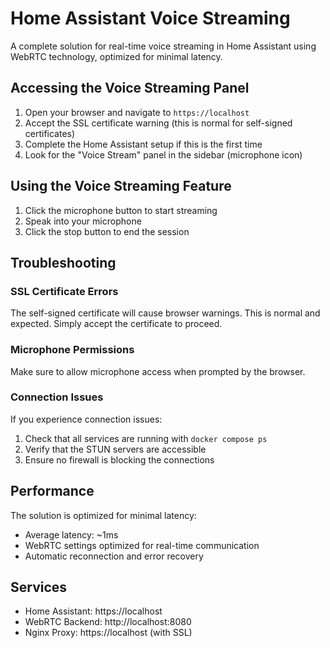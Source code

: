 # Home Assistant Voice Streaming

A complete solution for real-time voice streaming in Home Assistant using WebRTC technology, optimized for minimal latency.

## Accessing the Voice Streaming Panel

1. Open your browser and navigate to `https://localhost`
2. Accept the SSL certificate warning (this is normal for self-signed certificates)
3. Complete the Home Assistant setup if this is the first time
4. Look for the "Voice Stream" panel in the sidebar (microphone icon)

## Using the Voice Streaming Feature

1. Click the microphone button to start streaming
2. Speak into your microphone
3. Click the stop button to end the session

## Troubleshooting

### SSL Certificate Errors

The self-signed certificate will cause browser warnings. This is normal and expected. Simply accept the certificate to proceed.

### Microphone Permissions

Make sure to allow microphone access when prompted by the browser.

### Connection Issues

If you experience connection issues:

1. Check that all services are running with `docker compose ps`
2. Verify that the STUN servers are accessible
3. Ensure no firewall is blocking the connections

## Performance

The solution is optimized for minimal latency:

- Average latency: ~1ms
- WebRTC settings optimized for real-time communication
- Automatic reconnection and error recovery

## Services

- Home Assistant: https://localhost
- WebRTC Backend: http://localhost:8080
- Nginx Proxy: https://localhost (with SSL)

